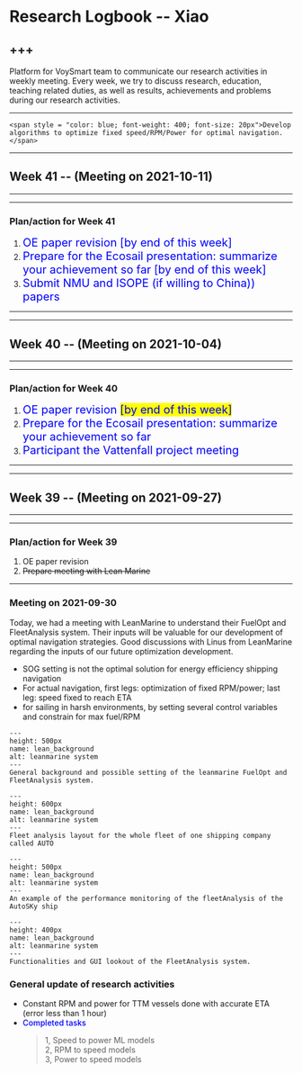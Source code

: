# Research Logbook -- Xiao

+++
---
Platform for VoySmart team to communicate our research activities in weekly meeting. Every week, we try to discuss research, education, teaching related duties, as well as results, achievements and problems during our research activities.

---

```{admonition}  <span style = "color: blue; font-weight: 600; font-size: 25px">Urgent duties</span>
<span style = "color: blue; font-weight: 400; font-size: 20px">Develop algorithms to optimize fixed speed/RPM/Power for optimal navigation.</span>
```

***
## Week 41 -- (Meeting on 2021-10-11)
---
***

### Plan/action for Week 41
    
1. <span style = "font-weight: 400; font-size: 20px; color: blue">OE paper revision <span style = "background: Done">[by end of this week]<br /> </span></span>
2. <span style = "font-weight: 400; font-size: 20px; color: blue">Prepare for the Ecosail presentation: summarize your achievement so far <span style = "background: Done">[by end of this week]</span> <br /></span>
3. <span style = "font-weight: 400; font-size: 20px; color: blue">Submit NMU and ISOPE (if willing to China)) papers <br /></span>

---
    




***
## Week 40 -- (Meeting on 2021-10-04)
---
***

### Plan/action for Week 40
    
1. <span style = "font-weight: 400; font-size: 20px; color: blue">OE paper revision <span style = "background: yellow">[by end of this week]<br /> </span></span>
2. <span style = "font-weight: 400; font-size: 20px; color: blue">Prepare for the Ecosail presentation: summarize your achievement so far <br /></span>
3. <span style = "font-weight: 400; font-size: 20px; color: blue">Participant the Vattenfall project meeting <br /></span>

---
    


***
## Week 39 -- (Meeting on 2021-09-27)
---
***

### Plan/action for Week 39
    
1. OE paper revision <br /> 
2. <strike>Prepare meeting with Lean Marine <br /></strike>


---
    
    
### Meeting on 2021-09-30
Today, we had a meeting with LeanMarine to understand their FuelOpt and FleetAnalysis system. Their inputs will be valuable for our development of optimal navigation strategies. Good discussions with Linus from LeanMarine regarding the inputs of our future optimization development.
- SOG setting is not the optimal solution for energy efficiency shipping navigation
- For actual navigation, first legs: optimization of fixed RPM/power; last leg: speed fixed to reach ETA
- for sailing in harsh environments, by setting several control variables and constrain for max fuel/RPM 

```{figure} ./images/leanmarine210930/leanmarine_background.png 
---
height: 500px
name: lean_background
alt: leanmarine system
---
General background and possible setting of the leanmarine FuelOpt and FleetAnalysis system.
```



```{figure} ./images/leanmarine210930/leanmarine_fleetanalysis.png 
---
height: 600px
name: lean_background
alt: leanmarine system
---
Fleet analysis layout for the whole fleet of one shipping company called AUTO
```


```{figure} ./images/leanmarine210930/leanmarine_auto.png 
---
height: 500px
name: lean_background
alt: leanmarine system
---
An example of the performance monitoring of the fleetAnalysis of the AutoSKy ship
```


```{figure} ./images/leanmarine210930/leanmarine_data.png 
---
height: 400px
name: lean_background
alt: leanmarine system
---
Functionalities and GUI lookout of the FleetAnalysis system.
```



### General update of research activities

* Constant RPM and power for TTM vessels done with accurate ETA (error less than 1 hour)
* <span style = "color: blue; font-weight: 500">Completed tasks</span>
    > 1, Speed to power ML models <br />
    > 2, RPM to speed models <br />
    > 3, Power to speed models <br />
